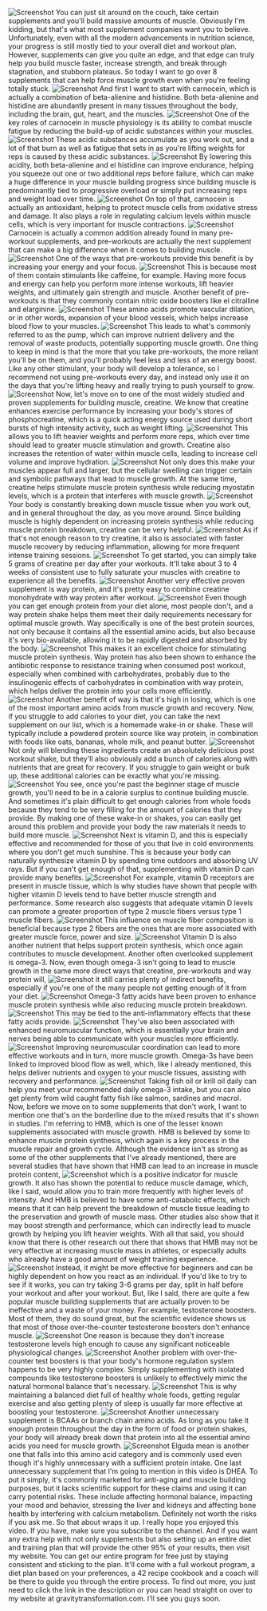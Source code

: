 ![Screenshot](screenshots/screenshot_20.png)
 You can just sit around on the couch, take certain supplements and you'll build massive amounts of muscle.  Obviously I'm kidding, but that's what most supplement companies want you to believe.  Unfortunately, even with all the modern advancements in nutrition science,  your progress is still mostly tied to your overall diet and workout plan.  However, supplements can give you quite an edge, and that edge can truly help you build muscle faster, increase strength, and break through stagnation, and stubborn plateaus.  So today I want to go over 8 supplements that can help force muscle growth even when you're feeling totally stuck.
![Screenshot](screenshots/screenshot_40.png)
 And first I want to start with carnocein, which is actually a combination of beta-alienine and histidine.  Both beta-alienine and histidine are abundantly present in many tissues throughout the body, including the brain, gut, heart, and the muscles.
![Screenshot](screenshots/screenshot_50.png)
 One of the key roles of carnocein in muscle physiology is its ability to combat muscle fatigue by reducing the build-up of acidic substances within your muscles.
![Screenshot](screenshots/screenshot_55.png)
 These acidic substances accumulate as you work out, and a lot of that burn as well as fatigue that sets in as you're lifting weights for reps is caused by these acidic substances.
![Screenshot](screenshots/screenshot_70.png)
 By lowering this acidity, both beta-alienine and el histidine can improve endurance, helping you squeeze out one or two additional reps before failure,  which can make a huge difference in your muscle building progress since building muscle is predominantly tied to progressive overload or simply put increasing reps and weight load over time.
![Screenshot](screenshots/screenshot_90.png)
 On top of that, carnocein is actually an antioxidant, helping to protect muscle cells from oxidative stress and damage.  It also plays a role in regulating calcium levels within muscle cells, which is very important for muscle contractions.
![Screenshot](screenshots/screenshot_95.png)
 Carnocein is actually a common addition already found in many pre-workout supplements, and pre-workouts are actually the next supplement that can make a big difference when it comes to building muscle.
![Screenshot](screenshots/screenshot_105.png)
 One of the ways that pre-workouts provide this benefit is by increasing your energy and your focus.
![Screenshot](screenshots/screenshot_120.png)
 This is because most of them contain stimulants like caffeine, for example.  Having more focus and energy can help you perform more intense workouts, lift heavier weights, and ultimately gain strength and muscle.  Another benefit of pre-workouts is that they commonly contain nitric oxide boosters like el citralline and elarginine.
![Screenshot](screenshots/screenshot_130.png)
 These amino acids promote vascular dilation, or in other words, expansion of your blood vessels, which helps increase blood flow to your muscles.
![Screenshot](screenshots/screenshot_140.png)
 This leads to what's commonly referred to as the pump, which can improve nutrient delivery and the removal of waste products, potentially supporting muscle growth.  One thing to keep in mind is that the more that you take pre-workouts, the more reliant you'll be on them, and you'll probably feel less and less of an energy boost.  Like any other stimulant, your body will develop a tolerance, so I recommend not using pre-workouts every day, and instead only use it on the days that you're lifting heavy and really trying to push yourself to grow.
![Screenshot](screenshots/screenshot_180.png)
 Now, let's move on to one of the most widely studied and proven supplements for building muscle, creatine.  We know that creatine enhances exercise performance by increasing your body's stores of phosphocreatine, which is a quick acting energy source used during short bursts of high intensity activity, such as weight lifting.
![Screenshot](screenshots/screenshot_185.png)
 This allows you to lift heavier weights and perform more reps, which over time should lead to greater muscle stimulation and growth.  Creatine also increases the retention of water within muscle cells, leading to increase cell volume and improve hydration.
![Screenshot](screenshots/screenshot_200.png)
 Not only does this make your muscles appear full and larger, but the cellular swelling can trigger certain and symbolic pathways that lead to muscle growth.  At the same time, creatine helps stimulate muscle protein synthesis while reducing myostatin levels, which is a protein that interferes with muscle growth.
![Screenshot](screenshots/screenshot_215.png)
 Your body is constantly breaking down muscle tissue when you work out, and in general throughout the day, as you move around.  Since building muscle is highly dependent on increasing protein synthesis while reducing muscle protein breakdown, creatine can be very helpful.
![Screenshot](screenshots/screenshot_230.png)
 As if that's not enough reason to try creatine, it also is associated with faster muscle recovery by reducing inflammation, allowing for more frequent intense training sessions.
![Screenshot](screenshots/screenshot_245.png)
 To get started, you can simply take 5 grams of creatine per day after your workouts. It'll take about 3 to 4 weeks of consistent use to fully saturate your muscles with creatine to experience all the benefits.
![Screenshot](screenshots/screenshot_250.png)
 Another very effective proven supplement is way protein, and it's pretty easy to combine creatine monohydrate with way protein after workout.
![Screenshot](screenshots/screenshot_260.png)
 Even though you can get enough protein from your diet alone, most people don't, and a way protein shake helps them meet their daily requirements necessary for optimal muscle growth.  Way specifically is one of the best protein sources, not only because it contains all the essential amino acids, but also because it's very bio-available, allowing it to be rapidly digested and absorbed by the body.
![Screenshot](screenshots/screenshot_285.png)
 This makes it an excellent choice for stimulating muscle protein synthesis.  Way protein has also been shown to enhance the antibiotic response to resistance training when consumed post workout, especially when combined with carbohydrates, probably due to the insulinogenic effects of carbohydrates in combination with way protein, which helps deliver the protein into your cells more efficiently.
![Screenshot](screenshots/screenshot_305.png)
 Another benefit of way is that it's high in losing, which is one of the most important amino acids from muscle growth and recovery.  Now, if you struggle to add calories to your diet, you can take the next supplement on our list, which is a homemade wake-in or shake.  These will typically include a powdered protein source like way protein, in combination with foods like oats, bananas, whole milk, and peanut butter.
![Screenshot](screenshots/screenshot_325.png)
 Not only will blending these ingredients create an absolutely delicious post workout shake, but they'll also obviously add a bunch of calories along with nutrients that are great for recovery.  If you struggle to gain weight or bulk up, these additional calories can be exactly what you're missing.
![Screenshot](screenshots/screenshot_345.png)
 You see, once you're past the beginner stage of muscle growth, you'll need to be in a calorie surplus to continue building muscle.  And sometimes it's plain difficult to get enough calories from whole foods because they tend to be very filling for the amount of calories that they provide.  By making one of these wake-in or shakes, you can easily get around this problem and provide your body the raw materials it needs to build more muscle.
![Screenshot](screenshots/screenshot_365.png)
 Next is vitamin D, and this is especially effective and recommended for those of you that live in cold environments where you don't get much sunshine.  This is because your body can naturally synthesize vitamin D by spending time outdoors and absorbing UV rays.  But if you can't get enough of that, supplementing with vitamin D can provide many benefits.
![Screenshot](screenshots/screenshot_390.png)
 For example, vitamin D receptors are present in muscle tissue, which is why studies have shown that people with higher vitamin D levels tend to have better muscle strength and performance.  Some research also suggests that adequate vitamin D levels can promote a greater proportion of type 2 muscle fibers versus type 1 muscle fibers.
![Screenshot](screenshots/screenshot_400.png)
 This influence on muscle fiber composition is beneficial because type 2 fibers are the ones that are more associated with greater muscle force, power and size.
![Screenshot](screenshots/screenshot_415.png)
 Vitamin D is also another nutrient that helps support protein synthesis, which once again contributes to muscle development.  Another often overlooked supplement is omega-3.  Now, even though omega-3 isn't going to lead to muscle growth in the same more direct ways that creatine, pre-workouts and way protein will,
![Screenshot](screenshots/screenshot_425.png)
 it still carries plenty of indirect benefits, especially if you're one of the many people not getting enough of it from your diet.
![Screenshot](screenshots/screenshot_430.png)
 Omega-3 fatty acids have been proven to enhance muscle protein synthesis while also reducing muscle protein breakdown.
![Screenshot](screenshots/screenshot_440.png)
 This may be tied to the anti-inflammatory effects that these fatty acids provide.
![Screenshot](screenshots/screenshot_445.png)
 They've also been associated with enhanced neuromuscular function, which is essentially your brain and nerves being able to communicate with your muscles more efficiently.
![Screenshot](screenshots/screenshot_455.png)
 Improving neuromuscular coordination can lead to more effective workouts and in turn, more muscle growth.  Omega-3s have been linked to improved blood flow as well, which, like I already mentioned, this helps deliver nutrients and oxygen to your muscle tissues, assisting with recovery and performance.
![Screenshot](screenshots/screenshot_480.png)
 Taking fish oil or krill oil daily can help you meet your recommended daily omega-3 intake, but you can also get plenty from wild caught fatty fish like salmon, sardines and macrol.  Now, before we move on to some supplements that don't work, I want to mention one that's on the borderline due to the mixed results that it's shown in studies.  I'm referring to HMB, which is one of the lesser known supplements associated with muscle growth.  HMB is believed by some to enhance muscle protein synthesis, which again is a key process in the muscle repair and growth cycle.  Although the evidence isn't as strong as some of the other supplements that I've already mentioned, there are several studies that have shown that HMB can lead to an increase in muscle protein content,
![Screenshot](screenshots/screenshot_530.png)
 which is a positive indicator for muscle growth. It also has shown the potential to reduce muscle damage, which, like I said, would allow you to train more frequently with higher levels of intensity.  And HMB is believed to have some anti-catabolic effects, which means that it can help prevent the breakdown of muscle tissue leading to the preservation and growth of muscle mass.  Other studies also show that it may boost strength and performance, which can indirectly lead to muscle growth by helping you lift heavier weights.  With all that said, you should know that there is other research out there that shows that HMB may not be very effective at increasing muscle mass in athletes, or especially adults who already have a good amount of weight training experience.
![Screenshot](screenshots/screenshot_565.png)
 Instead, it might be more effective for beginners and can be highly dependent on how you react as an individual.  If you'd like to try to see if it works, you can try taking 3-6 grams per day, split in half before your workout and after your workout.  But, like I said, there are quite a few popular muscle building supplements that are actually proven to be ineffective and a waste of your money.  For example, testosterone boosters. Most of them, they do sound great, but the scientific evidence shows us that most of those over-the-counter testosterone boosters don't enhance muscle.
![Screenshot](screenshots/screenshot_575.png)
 One reason is because they don't increase testosterone levels high enough to cause any significant noticeable physiological changes.
![Screenshot](screenshots/screenshot_585.png)
 Another problem with over-the-counter test boosters is that your body's hormone regulation system happens to be very highly complex.  Simply supplementing with isolated compounds like testosterone boosters is unlikely to effectively mimic the natural hormonal balance that's necessary.
![Screenshot](screenshots/screenshot_605.png)
 This is why maintaining a balanced diet full of healthy whole foods, getting regular exercise and also getting plenty of sleep is usually far more effective at boosting your testosterone.
![Screenshot](screenshots/screenshot_615.png)
 Another unnecessary supplement is BCAAs or branch chain amino acids.  As long as you take it enough protein throughout the day in the form of food or protein shakes, your body will already break down that protein into all the essential amino acids you need for muscle growth.
![Screenshot](screenshots/screenshot_630.png)
 Elguda mean is another one that falls into this amino acid category and is commonly used even though it's highly unnecessary with a sufficient protein intake.  One last unnecessary supplement that I'm going to mention in this video is DHEA.  To put it simply, it's commonly marketed for anti-aging and muscle building purposes, but it lacks scientific support for these claims and using it can carry potential risks.  These include affecting hormonal balance, impacting your mood and behavior, stressing the liver and kidneys and affecting bone health by interfering with calcium metabolism.  Definitely not worth the risks if you ask me.  So that about wraps it up. I really hope you enjoyed this video. If you have, make sure you subscribe to the channel.  And if you want any extra help with not only supplements but also setting up an entire diet and training plan that will provide the other 95% of your results, then visit my website.  You can get our entire program for free just by staying consistent and sticking to the plan.  It'll come with a full workout program, a diet plan based on your preferences, a 42 recipe cookbook and a coach will be there to guide you through the entire process.  To find out more, you just need to click the link in the description or you can head straight on over to my website at gravitytransformation.com.  I'll see you guys soon.